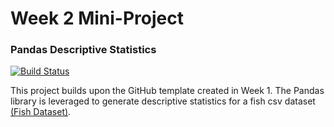 # Week 2 Mini-Project

### Pandas Descriptive Statistics

[![Build Status](https://github.com/NickStrauch13/python-template/actions/workflows/python-ci.yml/badge.svg)](https://github.com/NickStrauch13/python-template/actions)


This project builds upon the GitHub template created in Week 1. The Pandas library is leveraged to generate descriptive statistics for a fish csv dataset [(Fish Dataset)](https://github.com/rickiepark/hg-mldl/raw/master/fish.csv).